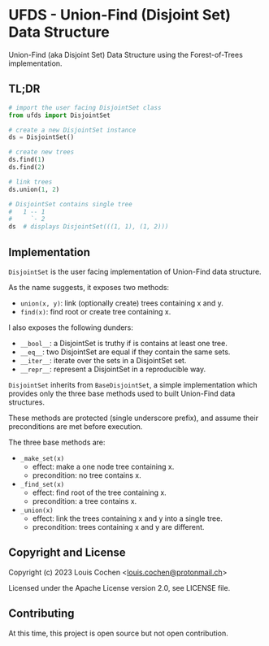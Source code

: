 # UFDS - Union-Find (Disjoint Set) Data Structure

Union-Find (aka Disjoint Set) Data Structure using the Forest-of-Trees
implementation.

## TL;DR

```py
# import the user facing DisjointSet class
from ufds import DisjointSet

# create a new DisjointSet instance
ds = DisjointSet()

# create new trees
ds.find(1)
ds.find(2)

# link trees
ds.union(1, 2)

# DisjointSet contains single tree
#   1 -- 1
#     `- 2
ds  # displays DisjointSet(((1, 1), (1, 2)))
```

## Implementation

`DisjointSet` is the user facing implementation of Union-Find data structure.

As the name suggests, it exposes two methods:
* `union(x, y)`: link (optionally create) trees containing x and y.
* `find(x)`: find root or create tree containing x.

I also exposes the following dunders:
* `__bool__`: a DisjointSet is truthy if is contains at least one tree.
* `__eq__`: two DisjointSet are equal if they contain the same sets.
* `__iter__`: iterate over the sets in a DisjointSet set.
* `__repr__`: represent a DisjointSet in a reproducible way.

`DisjointSet` inherits from `BaseDisjointSet`, a simple implementation which
provides only the three base methods used to built Union-Find data structures.

These methods are protected (single underscore prefix), and assume their
preconditions are met before execution.

The three base methods are:
* `_make_set(x)`
    + effect: make a one node tree containing x.
    + precondition: no tree contains x.
* `_find_set(x)`
    + effect: find root of the tree containing x.
    + precondition: a tree contains x.
* `_union(x)`
    + effect: link the trees containing x and y into a single tree.
    + precondition: trees containing x and y are different.

## Copyright and License

Copyright (c) 2023 Louis Cochen \<louis.cochen@protonmail.ch\>

Licensed under the Apache License version 2.0, see LICENSE file.

## Contributing

At this time, this project is open source but not open contribution.
